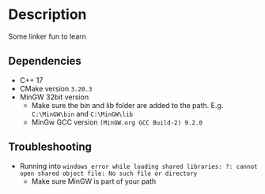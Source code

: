 # Description

Some linker fun to learn

## Dependencies

+ C++ 17
+ CMake version `3.20.3`
+ MinGW 32bit version
    + Make sure the bin and lib folder are added to the path. E.g. `C:\MinGW\bin` and `C:\MinGW\lib`
    + MinGw GCC version `(MinGW.org GCC Build-2) 9.2.0`

## Troubleshooting

+ Running into `windows error while loading shared libraries: ?: cannot open shared object file: No such file or directory`
    + Make sure MinGW is part of your path
